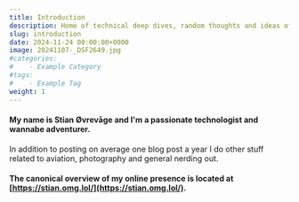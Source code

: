 ```yaml
---
title: Introduction
description: Home of technical deep dives, random thoughts and ideas of varying quality.
slug: introduction
date: 2024-11-24 00:00:00+0000
image: 20241107-_DSF2649.jpg
#categories:
#    - Example Category
#tags:
#    - Example Tag
weight: 1
---
```


#### My name is Stian Øvrevåge and I'm a passionate technologist and wannabe adventurer.

In addition to posting on average one blog post a year I do other stuff related to aviation, photography and general nerding out.

#### The canonical overview of my online presence is located at [https://stian.omg.lol/](https://stian.omg.lol/).
